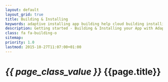 ```yaml
---
layout: default
layout_grid: true
title: Building & Installing
keywords: adaptive installing app building help cloud building installing adaptive cloud
description: Getting started - Building & Installing your App with Adaptive on your iOS, Android or Windows device. 
class: fa fa-building-o
sitemap:
priority: 1.0
lastmod: 2015-10-27T11:07:00+01:00
---
```


<h1><i class="{{ page.class }}" style="width: 55px;">{{ page_class_value }}</i> {{page.title}}</h1>